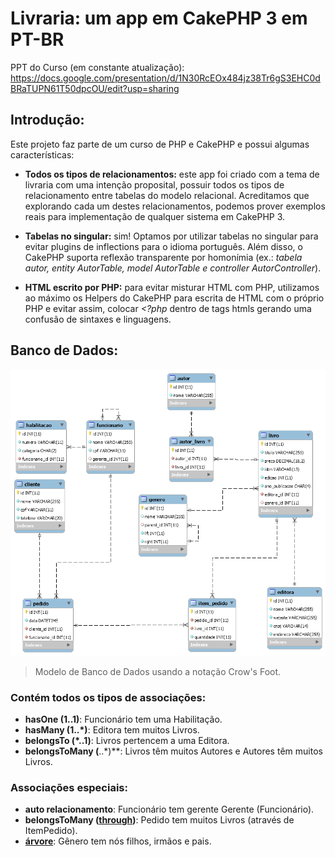 # Livraria: um app em CakePHP 3 em PT-BR

PPT do Curso (em constante atualização): https://docs.google.com/presentation/d/1N30RcEOx484jz38Tr6gS3EHC0dBRaTUPN61T50dpcOU/edit?usp=sharing

## Introdução:

Este projeto faz parte de um curso de PHP e CakePHP e possui algumas características:

 - **Todos os tipos de relacionamentos:** este app foi criado com a tema de livraria com uma intenção proposital, possuir todos os tipos de relacionamento entre tabelas do modelo relacional. Acreditamos que explorando cada um destes relacionamentos, podemos prover exemplos reais para implementação de qualquer sistema em CakePHP 3.

 - **Tabelas no singular:** sim! Optamos por utilizar tabelas no singular
   para evitar plugins de inflections para o idioma português.
   Além disso, o CakePHP suporta reflexão transparente por homonímia
   (ex.: *tabela autor, entity AutorTable, model AutorTable e controller
   AutorController*).
   
 - **HTML escrito por PHP:** para evitar misturar HTML com PHP, utilizamos ao máximo os Helpers do CakePHP para escrita de HTML com o próprio PHP e evitar assim, colocar *<?php* dentro de tags htmls gerando uma confusão de sintaxes e linguagens.
   

## Banco de Dados:

![](https://github.com/celsowm/livraria-cakephp-pt-br/blob/master/model/livraria_model.png)

> Modelo de Banco de Dados usando a notação Crow's Foot.

### Contém todos os tipos de associações: 

- **hasOne (1..1)**: Funcionário tem uma Habilitação.
- **hasMany (1..*)**: Editora tem muitos Livros.
- **belongsTo (*..1)**: Livros pertencem a uma Editora.
- **belongsToMany (**..*)**: Livros têm muitos Autores e Autores têm muitos Livros.


### Associações especiais:

- **auto relacionamento**: Funcionário tem gerente Gerente (Funcionário).
- **belongsToMany ([through](https://book.cakephp.org/3.0/en/orm/associations.html#using-the-through-option))**: Pedido tem muitos Livros (através de ItemPedido).
- **[árvore](https://book.cakephp.org/3.0/en/orm/behaviors/tree.html)**: Gênero tem nós filhos, irmãos e pais.


